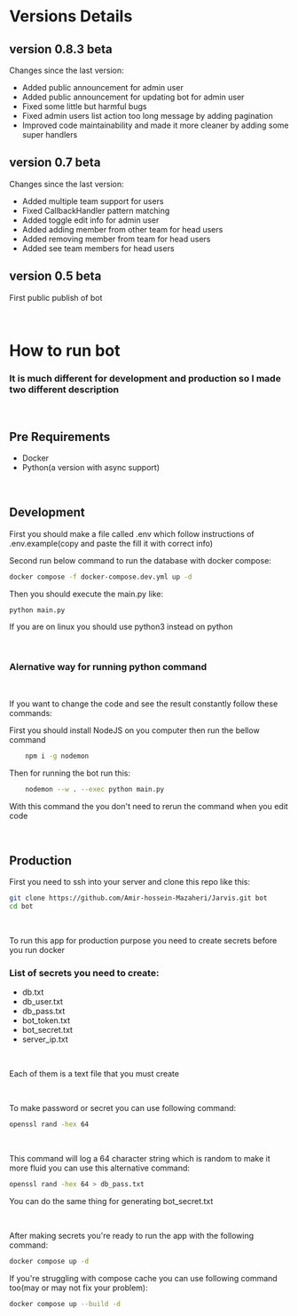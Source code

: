 # Versions Details

## version 0.8.3 beta

Changes since the last version:

<ul>
    <li>Added public announcement for admin user</li>
    <li>Added public announcement for updating bot for admin user</li>
    <li>Fixed some little but harmful bugs</li>
    <li>Fixed admin users list action too long message by adding pagination</li>
    <li>Improved code maintainability and made it more cleaner by adding some super handlers</li>
</ul>

## version 0.7 beta

Changes since the last version:

<ul>
    <li>Added multiple team support for users</li>
    <li>Fixed CallbackHandler pattern matching</li>
    <li>Added toggle edit info for admin user</li>
    <li>Added adding member from other team for head users</li>
    <li>Added removing member from team for head users</li>
    <li>Added see team members for head users</li>
</ul>

## version 0.5 beta

First public publish of bot

<br>

# How to run bot

### It is much different for development and production so I made two different description

<br>

## Pre Requirements

<ul>
    <li>Docker</li>
    <li>Python(a version with async support)</li>
</ul>

<br>

## Development

First you should make a file called .env which follow instructions of .env.example(copy and paste the fill it with correct info)

Second run below command to run the database with docker compose:

```bash
docker compose -f docker-compose.dev.yml up -d
```

Then you should execute the main.py like:

```bash
python main.py
```

If you are on linux you should use python3 instead on python

<br>

### Alernative way for running python command

<br>

If you want to change the code and see the result constantly follow these commands:

First you should install NodeJS on you computer then run the bellow command

```bash
    npm i -g nodemon
```

Then for running the bot run this:

```bash
    nodemon --w . --exec python main.py
```

With this command the you don't need to rerun the command when you edit code

<br>

## Production

First you need to ssh into your server and clone this repo like this:

```bash
git clone https://github.com/Amir-hossein-Mazaheri/Jarvis.git bot
cd bot
```

<br>

To run this app for production purpose you need to create secrets before you run docker

### List of secrets you need to create:

<ul>
    <li>db.txt</li>
    <li>db_user.txt</li>
    <li>db_pass.txt</li>
    <li>bot_token.txt</li>
    <li>bot_secret.txt</li>
    <li>server_ip.txt</li>
</ul>

<br>

Each of them is a text file that you must create

<br>

To make password or secret you can use following command:

```bash
openssl rand -hex 64
```

<br>

This command will log a 64 character string which is random to make it more fluid you can use this alternative command:

```bash
openssl rand -hex 64 > db_pass.txt
```

You can do the same thing for generating bot_secret.txt

<br>

After making secrets you're ready to run the app with the following command:

```bash
docker compose up -d
```

If you're struggling with compose cache you can use following command too(may or may not fix your problem):

```bash
docker compose up --build -d
```
